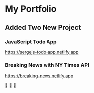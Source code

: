 # My Portfolio

## Added Two New Project

### JavaScript Todo App

https://sergejs-todo-app.netlify.app

### Breaking News with NY Times API

https://breaking-news.netlify.app

:clap: :clap: :clap:
